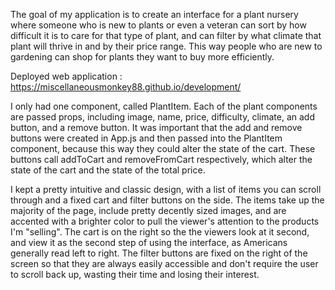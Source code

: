 The goal of my application is to create an interface for a plant nursery where someone who is new to plants or even a veteran can sort by how difficult it is to care for that type of plant, and can filter by what climate that plant will thrive in and by their price range. This way people who are new to gardening can shop for plants they want to buy more efficiently. 

Deployed web application : https://miscellaneousmonkey88.github.io/development/

I only had one component, called PlantItem. Each of the plant components are passed props, including image, name, price, difficulty, climate, an add button, and a remove button. It was important that the add and remove buttons were created in App.js and then passed into the PlantItem component, because this way they could alter the state of the cart. These buttons call addToCart and removeFromCart respectively, which alter the state of the cart and the state of the total price.

I kept a pretty intuitive and classic design, with a list of items you can scroll through and a fixed cart and filter buttons on the side. The items take up the majority of the page, include pretty decently sized images, and are accented with a brighter color to pull the viewer's attention to the products I'm "selling". The cart is on the right so the the viewers look at it second, and view it as the second step of using the interface, as Americans generally read left to right. The filter buttons are fixed on the right of the screen so that they are always easily accessible and don't require the user to scroll back up, wasting their time and losing their interest.
